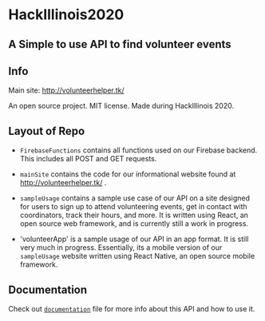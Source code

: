 # HackIllinois2020

## A Simple to use API to find volunteer events

## Info
Main site: http://volunteerhelper.tk/

An open source project. MIT license. Made during HackIllinois 2020.


## Layout of Repo
* `FirebaseFunctions` contains all functions used on our Firebase backend. This includes all POST and GET requests.

* `mainSite` contains the code for our informational website found at http://volunteerhelper.tk/ .

* `sampleUsage` contains a sample use case of our API on a site designed for users to sign up to attend volunteering events, get in contact with coordinators, track their hours, and more. It is written using React, an open source web framework, and is currently still a work in progress.

* 'volunteerApp' is a sample usage of our API in an app format. It is still very much in progress. Essentially, its a mobile version of our `sampleUsage` website written using React Native, an open source mobile framework.


## Documentation
Check out [`documentation`](documentation.MD) file for more info about this API and how to use it.
